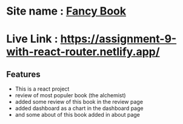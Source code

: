 # Site name : [Fancy Book](https://assignment-9-with-react-router.netlify.app/)
# Live Link : https://assignment-9-with-react-router.netlify.app/

## Features
- This is a react project
- review of most populer book (the alchemist)
- added some review of this book in the review page
- added dashboard as a chart in the dashboard page
- and some about of this book added in about page